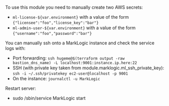 To use this module you need to manually create two AWS secrets:

* `ml-license-${var.environment}` with a value of the form `{"licensee":"foo","license_key":"bar"}`
* `ml-admin-user-${var.environment}` with a value of the form `{"username":"foo","password":"bar"}`

You can manually ssh onto a MarkLogic instance and check the service logs with:
* Port forwarding: `ssh hugeme@$(terraform output -raw bastion_dns_name) -L localhost:9001:instance.ip.here:22`
* SSH (with private key taken from module.marklogic.ml_ssh_private_key): `ssh -i ~/.ssh/privatekey ec2-user@localhost -p 9001`
* On the instance: `journalctl -u MarkLogic`

Restart server:
* sudo /sbin/service MarkLogic start